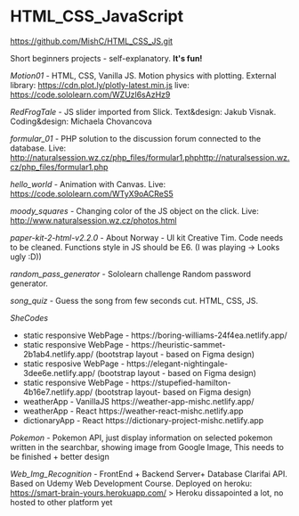 # HTML_CSS_JavaScript
https://github.com/MishC/HTML_CSS_JS.git

Short beginners projects - self-explanatory. **It's fun!**

*Motion01* - HTML, CSS, Vanilla JS. Motion physics with plotting. External library: https://cdn.plot.ly/plotly-latest.min.js live: https://code.sololearn.com/WZUzl6sAzHz9

*RedFrogTale* - JS slider imported from Slick. Text&design: Jakub Visnak. Coding&design: Michaela Chovancova

*formular_01* - PHP solution to the discussion forum connected to the database. Live: http://naturalsession.wz.cz/php_files/formular1.phphttp://naturalsession.wz.cz/php_files/formular1.php

*hello_world* - Animation with Canvas. Live: https://code.sololearn.com/WTyX9oACReS5

*moody_squares* - Changing color of the JS object on the click. Live: http://www.naturalsession.wz.cz/photos.html

*paper-kit-2-html-v2.2.0* - About Norway - UI kit Creative Tim. Code needs to be cleaned. Functions style in JS should be E6. (I was playing -> Looks ugly :D))

*random_pass_generator* - Sololearn challenge Random password generator.

*song_quiz* - Guess the song from few seconds cut. HTML, CSS, JS.

*SheCodes* 
<ul>
<li>static responsive WebPage - https://boring-williams-24f4ea.netlify.app/ </li> 
<li>static responsive WebPage - https://heuristic-sammet-2b1ab4.netlify.app/ (bootstrap layout - based on Figma design)  </li>
<li>      static resposive WebPage - https://elegant-nightingale-3dee6e.netlify.app/ (bootstrap layout - based on Figma design)  </li>
<li>     static responsive WebPage - https://stupefied-hamilton-4b16e7.netlify.app/  (bootstrap layout- based on Figma design)  </li>
 <li>     weatherApp - VanillaJS https://weather-app-mishc.netlify.app/  </li>
  <li>    weatherApp - React  https://weather-react-mishc.netlify.app  </li>
  <li>    dictionaryApp - React https://dictionary-project-mishc.netlify.app  </li>
</ul> 


*Pokemon* - Pokemon API, just display information on selected pokemon written in the searchbar, showing image from Google Image, This needs to be finished + better design

*Web_Img_Recognition* - FrontEnd + Backend Server+ Database Clarifai API. Based on Udemy Web Development Course. Deployed on heroku: https://smart-brain-yours.herokuapp.com/ > Heroku dissapointed a lot, no hosted to other platform yet

             
             
